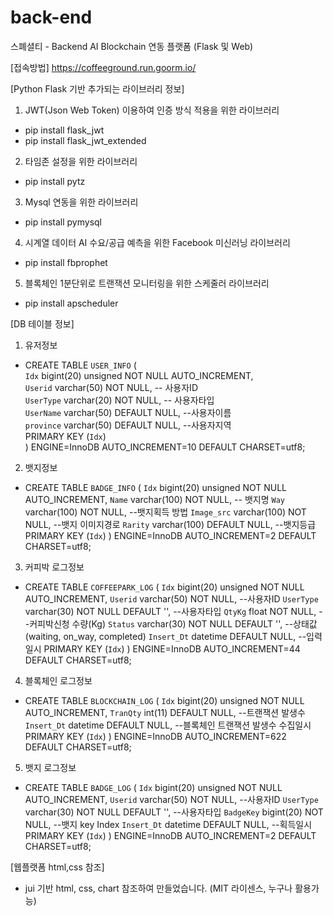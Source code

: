 # back-end
스폐셜티 - Backend AI Blockchain 연동 플랫폼 (Flask 및 Web) 

[접속방법]
https://coffeeground.run.goorm.io/


[Python Flask 기반 추가되는 라이브러리 정보]

1) JWT(Json Web Token) 이용하여 인증 방식 적용을 위한 라이브러리
- pip install flask_jwt
- pip install flask_jwt_extended

2) 타임존 설정을 위한 라이브러리
- pip install pytz

3) Mysql 연동을 위한 라이브러리
- pip install pymysql

4) 시계열 데이터 AI 수요/공급 예측을 위한 Facebook 미신러닝 라이브러리
- pip install fbprophet

5) 블록체인 1분단위로 트랜잭션 모니터링을 위한 스케줄러 라이브러리
- pip install apscheduler


[DB 테이블 정보]
1) 유저정보
- CREATE TABLE `USER_INFO` (  
  `Idx` bigint(20) unsigned NOT NULL AUTO_INCREMENT,  
  `Userid` varchar(50) NOT NULL, -- 사용자ID  
  `UserType` varchar(20) NOT NULL, -- 사용자타입  
  `UserName` varchar(50) DEFAULT NULL, --사용자이름  
  `province` varchar(50) DEFAULT NULL, --사용자지역  
  PRIMARY KEY (`Idx`)  
) ENGINE=InnoDB AUTO_INCREMENT=10 DEFAULT CHARSET=utf8;  

2) 뱃지정보
- CREATE TABLE `BADGE_INFO` (
  `Idx` bigint(20) unsigned NOT NULL AUTO_INCREMENT,
  `Name` varchar(100) NOT NULL, -- 뱃지명
  `Way` varchar(100) NOT NULL, --뱃지획득 방법
  `Image_src` varchar(100) NOT NULL, --뱃지 이미지경로
  `Rarity` varchar(100) DEFAULT NULL, --뱃지등급
  PRIMARY KEY (`Idx`)
) ENGINE=InnoDB AUTO_INCREMENT=2 DEFAULT CHARSET=utf8;

3) 커피박 로그정보
- CREATE TABLE `COFFEEPARK_LOG` (
  `Idx` bigint(20) unsigned NOT NULL AUTO_INCREMENT,
  `Userid` varchar(50) NOT NULL, --사용자ID
  `UserType` varchar(30) NOT NULL DEFAULT '', --사용자타입
  `QtyKg` float NOT NULL, --커피박신청 수량(Kg)
  `Status` varchar(30) NOT NULL DEFAULT '', --상태값 (waiting, on_way, completed)
  `Insert_Dt` datetime DEFAULT NULL, --입력일시
  PRIMARY KEY (`Idx`)
) ENGINE=InnoDB AUTO_INCREMENT=44 DEFAULT CHARSET=utf8;

4) 블록체인 로그정보
- CREATE TABLE `BLOCKCHAIN_LOG` (
  `Idx` bigint(20) unsigned NOT NULL AUTO_INCREMENT,
  `TranQty` int(11) DEFAULT NULL, --트랜잭션 발생수
  `Insert_Dt` datetime DEFAULT NULL, --블록체인 트랜잭션 발생수 수집일시
  PRIMARY KEY (`Idx`)
) ENGINE=InnoDB AUTO_INCREMENT=622 DEFAULT CHARSET=utf8;

5) 뱃지 로그정보
- CREATE TABLE `BADGE_LOG` (
  `Idx` bigint(20) unsigned NOT NULL AUTO_INCREMENT,
  `Userid` varchar(50) NOT NULL, --사용자ID
  `UserType` varchar(30) NOT NULL DEFAULT '', --사용자타입
  `BadgeKey` bigint(20) NOT NULL, --뱃지 key Index
  `Insert_Dt` datetime DEFAULT NULL, --획득일시
  PRIMARY KEY (`Idx`)
) ENGINE=InnoDB AUTO_INCREMENT=2 DEFAULT CHARSET=utf8;

[웹플랫폼 html,css 참조]
- jui 기반 html, css, chart 참조하여 만들었습니다. (MIT 라이센스, 누구나 활용가능)
